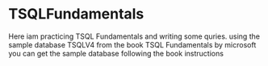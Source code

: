 # TSQLFundamentals
 Here iam practicing TSQL Fundamentals and writing some quries.
using the sample database TSQLV4 from the book TSQL Fundamentals by microsoft
you can get the sample database following the book instructions
